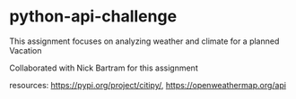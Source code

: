 # python-api-challenge

This assignment focuses on analyzing weather and climate for a planned Vacation

Collaborated with Nick Bartram for this assignment

resources: https://pypi.org/project/citipy/, https://openweathermap.org/api

